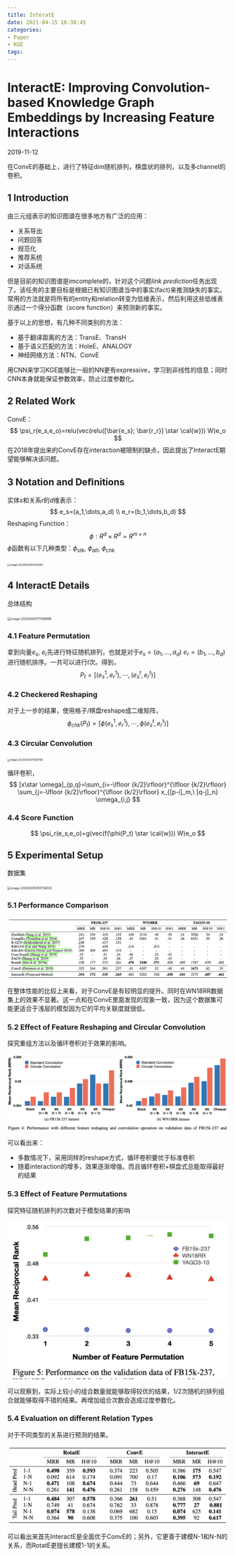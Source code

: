 ```yaml
---
title: InteratE
date: 2021-04-15 16:38:45
categories:
- Paper
- KGE
tags:
---
```


#  InteractE: Improving Convolution-based Knowledge Graph Embeddings by Increasing Feature Interactions

2019-11-12

在ConvE的基础上，进行了特征dim随机排列，棋盘状的排列，以及多channel的卷积。

<!--more-->

## 1 Introduction

由三元组表示的知识图谱在很多地方有广泛的应用：

- 关系导出
- 问题回答
- 规范化
- 推荐系统
- 对话系统

但是目前的知识图谱是imcomplete的，针对这个问题*link prediction*任务出现了。该任务的主要目标是根据已有知识图谱当中的事实(fact)来推测缺失的事实。常用的方法就是将所有的entity和relation转变为低维表示，然后利用这些低维表示通过一个得分函数（score function）来预测新的事实。

基于以上的思想，有几种不同类别的方法：

- 基于翻译距离的方法：TransE、TransH
- 基于语义匹配的方法：HoleE、ANALOGY
- 神经网络方法：NTN、ConvE

用CNN来学习KGE能够比一般的NN更有expressive，学习到非线性的信息；同时CNN本身就能保证参数效率，防止过度参数化。

## 2 Related Work

ConvE：
$$
\psi_r(e_s,e_o)=relu(vec(relu([\bar{e_s}; \bar{r_r}] \star \cal{w})) W)e_o
$$
在2018年提出来的ConvE存在interaction被限制的缺点，因此提出了InteractE期望能够解决该问题。

## 3 Notation and Deﬁnitions

实体$s$和关系$r$的$d$维表示：
$$
e_s=(a_1,\dots,a_d) \\
e_r=(b_1,\dots,b_d)
$$
Reshaping Function：
$$
\phi: R^d\times R^d=R^{m\times n}
$$
$\phi$函数有以下几种类型：$\phi_{stk},\ \phi_{alt},\ \phi_{chk}$

<img src="image-20200405164138063.png" alt="image-20200405164138063" style="zoom:40%;" />

## 4 InteractE Details

总体结构

<img src="image-20200405171149898.png" alt="image-20200405171149898" style="zoom:50%;" />

### 4.1 Feature Permutation

拿到向量$e_s,\ e_r$先进行特征随机排列，也就是对于$e_s=(a_1,\dots,a_d)\ 
e_r=(b_1,\dots,b_d)$进行随机排序。一共可以进行$t$次。得到，
$$
P_t=[(e_s^1,e_r^1),\cdots,(e_s^t,e_r^t)]
$$

### 4.2 Checkered Reshaping

对于上一步的结果，使用格子/棋盘reshape成二维矩阵，
$$
\phi_{chk}(P_t)=[\phi(e_s^1,e_r^1),\cdots,\phi(e_s^t,e_r^t)]
$$

### 4.3 Circular Convolution

<img src="image-20200405171009766.png" alt="image-20200405171009766" style="zoom:40%;" />

循环卷积，
$$
[x\star \omega]_{p,q}=\sum_{i=-\lfloor {k/2}\rfloor}^{\lfloor {k/2}\rfloor} \sum_{j=-\lfloor {k/2}\rfloor}^{\lfloor {k/2}\rfloor} x_{[p-i]_m,\ [q-j]_n} \omega_{i,j}
$$

### 4.4 Score Function

$$
\psi_r(e_s,e_o)=g(vec(f(\phi(P_t) \star \cal{w})) W)e_o
$$

## 5 Experimental Setup

数据集

<img src="image-20200405191734032.png" alt="image-20200405191734032" style="zoom:50%;" />

### 5.1 Performance Comparison

![image-20200405191900132](InteractE/image-20200405191900132.png)

在整体性能的比较上来看，对于ConvE是有较明显的提升。同时在WN18RR数据集上的效果不显著。这一点和在ConvE里面发现的现象一致，因为这个数据集可能更适合于浅层的模型因为它的平均关联度就很低。

### 5.2 Effect of Feature Reshaping and Circular Convolution

探究重组方法以及循环卷积对于效果的影响。

![image-20200405192616146](InteractE/image-20200405192616146.png)

可以看出来：

- 多数情况下，采用同样的reshape方式，循环卷积要优于标准卷积
- 随着interaction的增多，效果逐渐增强，而且循环卷积+棋盘式总能取得最好的结果

### 5.3 Effect of Feature Permutations

探究特征随机排列的次数对于模型结果的影响

![image-20200405193118638](InteractE/image-20200405193118638.png)

可以观察到，实际上较小的组合数量就能够取得较优的结果，1/2次随机的排列组合就能够取得不错的结果。再增加组合次数会造成过度参数化。

### 5.4 Evaluation on different Relation Types

对于不同类型的关系进行预测的结果。

![image-20200405193453990](InteractE/image-20200405193453990.png)

可以看出来首先InteractE是全面优于ConvE的；另外，它更善于建模N-1和N-N的关系，而RotatE更擅长建模1-1的关系。